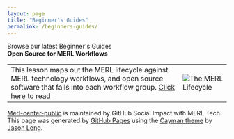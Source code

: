 ```yaml
---
layout: page
title: "Beginner's Guides"
permalink: /beginners-guides/
---
```



<!DOCTYPE html>
<html lang="en-us">
  <head>
    <meta charset="UTF-8">
    <title>Merl-center-public by MERLTech</title>
    <meta name="viewport" content="width=device-width, initial-scale=1">
    <link rel="stylesheet" type="text/css" href="stylesheets/normalize.css" media="screen">
    <link href='https://fonts.googleapis.com/css?family=Open+Sans:400,700' rel='stylesheet' type='text/css'>
    <link rel="stylesheet" type="text/css" href="stylesheets/stylesheet.css" media="screen">
    <link rel="stylesheet" type="text/css" href="stylesheets/github-light.css" media="screen">
  </head>
  <body>
    <section class="page-header"> Browse our latest Beginner's Guides</section>
   <section class="main-content">
<strong>Open Source for MERL Workflows</strong>
<table>
  <tr>
    <td>This lesson maps out the MERL lifecycle against MERL technology workflows, and open source software that falls into each workflow group. <a href="https://github.com/MERLTech/MERL-Center-public/blob/master/learning-content/beginners-guides/open-source-for-MERL-workflows-MERLlifecycle.md" target="_blank">Click here to read</a>    
    </td>
      <td><img src="https://github.com/MERLTech/MERL-Center-public/blob/master/learning-content/beginners-guides/open-source-for-MERL-workflows-MERLlifecycle.png" alt="The MERL Lifecycle"></td>
  </tr>
  </table>
    <footer class="site-footer">
        <span class="site-footer-owner"><a href="https://github.com/MERLTech/MERL-Center-public">Merl-center-public</a> is maintained by GitHub Social Impact with MERL Tech.</span>
        <span class="site-footer-credits">This page was generated by <a href="https://pages.github.com">GitHub Pages</a> using the <a href="https://github.com/jasonlong/cayman-theme">Cayman theme</a> by <a href="https://twitter.com/jasonlong">Jason Long</a>.</span>
      </footer>
    </section>
  </body>
</html>
